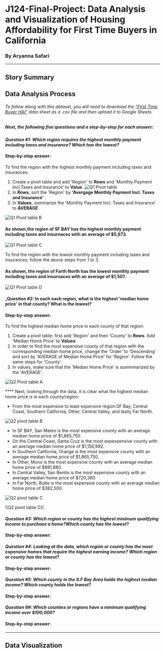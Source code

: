 # J124-Final-Project: Data Analysis and Visualization of Housing Affordability for First Time Buyers in California 
### By Aryanna Safari 
-------------------------------------------------------------------------------------------------------------------
## Story Summary







## Data Analysis Process 

###### To follow along with this dataset, you will need to download the [“First Time Buyer HAI”](https://car.sharefile.com/share/view/s92eba5817d7345419f8433254737f789) data sheet as a .csv file and then upload it to Google Sheets. 
##### _Next, the following five questions and a step-by-step for each answer:_

#### _Question #1: Which region requires the highest monthly payment including taxes and insurance? Which has the lowest?_
#### Step-by-step answer:

To find the region with the highest monthly payment including taxes and insurances:
  1. Create a pivot table and add 'Region' to **Rows** and 'Monthly Payment Incl.Taxes and Insurance' to **Value**.
  ![Q1 Pivot table](https://github.com/asafari22/J124-Final-Project-/blob/ecce057453521acf98f5bb945edee188555ba074/Q1%20Screen%20shot%20pivot%20table%20.png) 
 2. In **Rows**, sort the 'Region' by **'Avergage Monthly Payment Incl. Taxes and Insurance'** 
 3. In **Values**, summarize the 'Monthly Payment Incl. Taxes and Insurance' to **AVERAGE** 
 
 ![Q1 Pivot table B](https://github.com/asafari22/J124-Final-Project-/blob/fb43308d9cb452383a96c5ae4fdeb60ce5bf9aa3/Q1%20-%20Pivot%20table%20B%20.png)
 #### As shown,the region of SF BAY has the highest monthly payment including taxes and insurnaces with an average of $5,673.
 
 ![Q1 Pivot table C](https://github.com/asafari22/J124-Final-Project-/blob/c2dad5840e53b540dbbb4cd5d19862546a78598c/Q1%20-%20Pivot%20table%20B%20.png)
 
 To find the region with the lowest monthly payment including taxes and insurances, follow the above steps from 1 to 3.
 #### As shown, the region of Farth North has the lowest monthly payment including taxes and insurnaces with an average of $1,507.
 
 ![Q1 Pivot table D](https://github.com/asafari22/J124-Final-Project-/blob/639aa5c063f0c8f2d388b50d6b012868a7cccf0e/Q1-%20Pivot%20table%20D.png)
 
 
#### _Question #2: In each each region, what is the highest 'median home price' in that county? What is the lowest?
#### Step-by-step answer:

To find the highest median home price in each county of that region:
  1. Create a pivot table: first add 'Region' and then 'County' to **Rows**. Add 'Median Home Price' to **Values**
  2. In order to find the most expensive county of that region with the corresponding median home price, change the 'Order' to 'Descending' and sort by 'AVERAGE of Median Home Price' for 'Region'. Follow the same steps for 'County'.
  3. In values, make sure that the 'Median Home Price' is summmarized by the 'AVERAGE'. 

![Q2 Pivot table A](https://github.com/asafari22/J124-Final-Project-/blob/639aa5c063f0c8f2d388b50d6b012868a7cccf0e/Q1-%20Pivot%20table%20D.png)

**** Next, looking through the data, it is clear what the highest median home price is in each county/region:
* From the most expensive to least expensive region:SF Bay, Central Coast, Southern California, Other, Central Valley, and lastly Far North. 

![Q2 pivot table B](https://github.com/asafari22/J124-Final-Project-/blob/fc6d98357bd5f4a46eca5ee17b39ddaeb89f9644/Q2%20pivot%20table%20B.png)
* In SF BAY, San Mateo is the most expensive county with an average median home price of $1,865,750.
* On the Central Coast, Santa Cruz is the most expexpensive county with an average median home price of $1,156,992.
* In Southern California, Orange is the most expensive county with an average median home price of $1,865,750.
* In Other, Mono is the most expensive county with an average median home price of $881,880.
* In Central Valley, San Benito is the most expensive county with an average median home price of $720,380.
* In Far North, Butte is the most expensive county with an average median home price of $382,500.

![Q2 pivot table C](https://github.com/asafari22/J124-Final-Project-/blob/8a7d8469fd4fa15e7c9384230b9fbfcf1dcc3c01/Q2%20pivot%20table%20C.png)

![Q2 pivot table D](









#### _Question #3: Which region or county has the highest minimum qualifying income to purchase a home?Which county has the lowest?_
#### Step-by-step answer:





#### _Question #4: Looking at the data, which region or county has the most expensive homes that require the highest earning income? Which region or county has the lowest?_
#### Step-by-step answer:




#### _Question #5: Which county in the S.F Bay Area holds the highest median income? Which county holds the lowest?_
#### Step-by-step answer:




#### _Question 6#: Which counties or regions have a minimum qualifying income over $100,000?_
#### Step-by-step answer:
















---------------------------------------------------------------------------------------------------------------------------------------










## Data Visualization 






